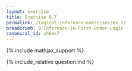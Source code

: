 ```yaml
---
layout: exercise
title: Exercise 9.7
permalink: /logical-inference-exercises/ex_7/
breadcrumb: 9-Inference-In-First-Order-Logic
canonical_id: ch9ex7
---
```


{% include mathjax_support %}
<div id="hiddden">{% include_relative question.md %}</div>